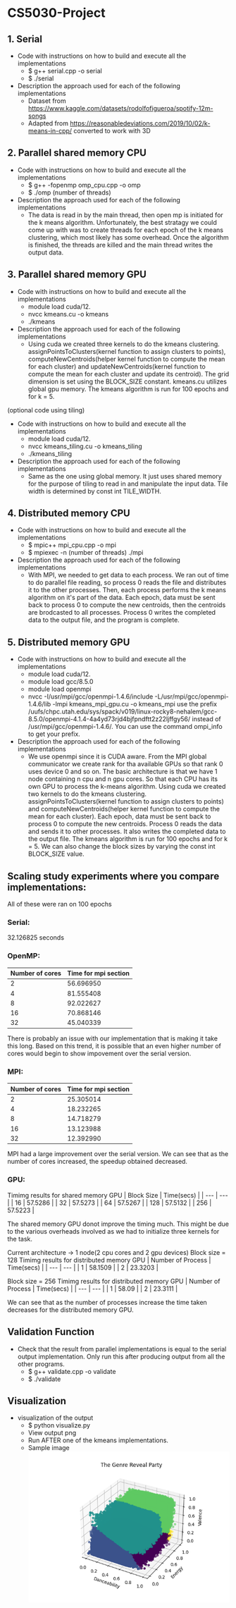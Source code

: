 # CS5030-Project

## 1. Serial
- Code with instructions on how to build and execute all the implementations
    - $ g++ serial.cpp -o serial
    - $ ./serial
- Description the approach used for each of the following implementations
    - Dataset from https://www.kaggle.com/datasets/rodolfofigueroa/spotify-12m-songs
    - Adapted from https://reasonabledeviations.com/2019/10/02/k-means-in-cpp/ converted to work with 3D

## 2. Parallel shared memory CPU
- Code with instructions on how to build and execute all the implementations
    - $ g++ -fopenmp omp_cpu.cpp -o omp
    - $ ./omp (number of threads)
- Description the approach used for each of the following implementations
    - The data is read in by the main thread, then open mp is initiated for the k means algorithm. Unfortunately, the best stratagy we could come up with was to create threads for each epoch of the k means clustering, which most likely has some overhead. Once the algorithm is finished, the threads are killed and the main thread writes the output data.

## 3. Parallel shared memory GPU
- Code with instructions on how to build and execute all the implementations
    - module load cuda/12. 
    - nvcc kmeans.cu -o kmeans
    - ./kmeans
- Description the approach used for each of the following implementations
    - Using cuda we created three kernels to do the kmeans clustering. assignPointsToClusters(kernel function to assign clusters to points), computeNewCentroids(helper kernel function to compute the mean for each cluster) and updateNewCentroids(kernel function to compute the mean for each cluster and update its centroid). The grid dimension is set using the BLOCK_SIZE constant. kmeans.cu utilizes global gpu memory. The kmeans algorithm is run for 100 epochs and for k = 5.

(optional code using tiling)
- Code with instructions on how to build and execute all the implementations
    - module load cuda/12. 
    - nvcc kmeans_tiling.cu -o kmeans_tiling
    - ./kmeans_tiling
- Description the approach used for each of the following implementations
    - Same as the one using global memory. It just uses shared memory for the purpose of tiling to read in and manipulate the input data. Tile width is determined by const int TILE_WIDTH.
## 4. Distributed memory CPU
- Code with instructions on how to build and execute all the implementations
    - $ mpic++ mpi_cpu.cpp -o mpi
    - $ mpiexec -n (number of threads) ./mpi
- Description the approach used for each of the following implementations
    - With MPI, we needed to get data to each process. We ran out of time to do parallel file reading, so process 0 reads the file and distributes it to the other processes. Then, each process performs the k means algorithm on it's part of the data. Each epoch, data must be sent back to process 0 to compute the new centroids, then the centroids are brodcasted to all processes. Process 0 writes the completed data to the output file, and the program is complete.

## 5. Distributed memory GPU
- Code with instructions on how to build and execute all the implementations
    - module load cuda/12.
    - module load gcc/8.5.0
    - module load openmpi
    - nvcc -I/usr/mpi/gcc/openmpi-1.4.6/include -L/usr/mpi/gcc/openmpi-1.4.6/lib -lmpi kmeans_mpi_gpu.cu -o kmeans_mpi
      use the prefix /uufs/chpc.utah.edu/sys/spack/v019/linux-rocky8-nehalem/gcc-8.5.0/openmpi-4.1.4-4a4yd73rjd4bjfpndftt2z22ljffgy56/ instead of /usr/mpi/gcc/openmpi-1.4.6/. You can use the command ompi_info to get your prefix.
- Description the approach used for each of the following implementations
    - We use openmpi since it is CUDA aware. From the MPI global communicator we create rank for tha available GPUs so that rank 0 uses device 0 and so on. The basic architecture is that we have 1 node containing n cpu and n gpu cores. So that each CPU has its own GPU to process the k-means algorithm. Using cuda we created two kernels to do the kmeans clustering. assignPointsToClusters(kernel function to assign clusters to points) and computeNewCentroids(helper kernel function to compute the mean for each cluster). Each epoch, data must be sent back to process 0 to compute the new centroids. Process 0 reads the data and sends it to other processes. It also writes the completed data to the output file. The kmeans algorithm is run for 100 epochs and for k = 5. We can also change the block sizes by varying the const int BLOCK_SIZE value.

## Scaling study experiments where you compare implementations:
All of these were ran on 100 epochs

### Serial: 
32.126825 seconds

### OpenMP:

| Number of cores | Time for mpi section |
| --- | --- |
| 2 | 56.696950 |
| 4 | 81.555408 |
| 8 | 92.022627 |
| 16 | 70.868146 | 
| 32 | 45.040339 |

There is probably an issue with our implementation that is making it take this long. Based on this trend, it is possible that an even higher number of cores would begin to show impovement over the serial version.

### MPI: 

| Number of cores | Time for mpi section |
| --- | --- |
| 2 | 25.305014 |
| 4 | 18.232265 |
| 8 | 14.718279 |
| 16 | 13.123988 | 
| 32 | 12.392990 |

MPI had a large improvement over the serial version. We can see that as the number of cores increased, the speedup obtained decreased.

### GPU:

<!-- - 1 vs 2 vs 3 (note: you don't need a scaling study for GPUs, you can look instead at different block/tile size) -->
  Timimg results for shared memory GPU
    | Block Size | Time(secs) |
    | --- | --- |
    | 16 | 57.5286 |
    | 32 | 57.5273 |
    | 64 | 57.5267 |
    | 128 | 57.5132 | 
    | 256 | 57.5223 |

  The shared memory GPU donot improve the timing much. This might be due to the various overheads involved as we had to initialize three kernels for the task.
<!-- - 4 vs 5  -->
  Current architecture -> 1 node(2 cpu cores and 2 gpu devices)
  Block size = 128
  Timimg results for distributed memory GPU
    | Number of Process | Time(secs) |
    | --- | --- |
    | 1 | 58.1509 |
    | 2 | 23.3203 |
  
  Block size = 256
  Timimg results for distributed memory GPU
    | Number of Process | Time(secs) |
    | --- | --- |
    | 1 | 58.09 |
    | 2 | 23.3111 |

  We can see that as the number of processes increase the time taken decreases for the distributed memory GPU.
  

## Validation Function
- Check that the result from parallel implementations is equal to the serial output implementation. Only run this after producing output from all the other programs.
    - $ g++ validate.cpp -o validate
    - $ ./validate

## Visualization
- visualization of the output
    - $ python visualize.py
    - View output png
    - Run AFTER one of the kmeans implementations.
    - Sample image
    ![](5_output_serial_100.png)
